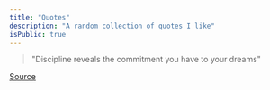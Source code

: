 ```yaml
---
title: "Quotes"
description: "A random collection of quotes I like"
isPublic: true
---
```


> "Discipline reveals the commitment you have to your dreams"

[Source](https://youtu.be/9YRzb6T3u7c?si=obsIPaCM4j-8z5i4&t=11)
